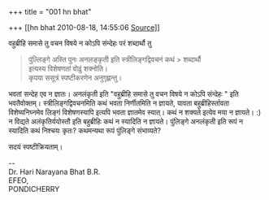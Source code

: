 +++
title = "001 hn bhat"

+++
[[hn bhat	2010-08-18, 14:55:06 [Source](https://groups.google.com/g/bvparishat/c/On1OiyueeS0)]]



  
वहुब्रीहि समासे तु वचन विषये न कोऽपि संन्देहः परं शब्दार्थौ तु  

> पुंल्लिङ्गे अस्ति पुनः अनलङ्कृती इति स्त्रीलिङ्गद्विवचनं कथं > शब्दार्थौ  
> इत्यस्य विशेषणतां वोढुं शक्नोति।  
> कृपया ससूत्रं स्पष्टीकरणेन अनुगृह्णन्तु।  

  

भवतां सन्देह एव न ज्ञातः। अनलंकृती इति "वहुब्रीहि समासे तु वचन विषये न कोऽपि संन्देहः " इति भवतैवोक्तम्। स्त्रीलिङ्गद्विवचनमिति कथं भवता निर्णीतमिति न ज्ञायते, यावता बहुब्रीहिर्स्तावता विशेष्यनिघ्नमेव लिङ्गं विशेषणस्यापि इत्यपि भवता ज्ञातमेव स्यात्। कथं न शक्यते इत्येव मया न ज्ञायते। :) न विद्यते अलंकृतिर्ययोस्तौ इति बहुब्रीहिः कथं न स्यादिति न ज्ञायते। पुंलिङ्गे अनलंकृती इति रूपं न स्यादिति कथं निश्चयः कृतः? कथमन्यथा रूपं पुंलिङ्गे संभाव्यते?

  

सदयं स्पष्टीक्रियताम्।

  

  

--  
Dr. Hari Narayana Bhat B.R.  
EFEO,  
PONDICHERRY  


